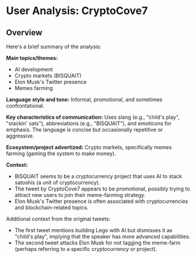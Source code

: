 # User Analysis: CryptoCove7

## Overview

Here's a brief summary of the analysis:

**Main topics/themes:**

* AI development
* Crypto markets (BISQUAIT)
* Elon Musk's Twitter presence
* Memes farming

**Language style and tone:**
Informal, promotional, and sometimes confrontational.

**Key characteristics of communication:**
Uses slang (e.g., "child's play", "stackin' sats"), abbreviations (e.g., "BISQUAIT"), and emoticons for emphasis. The language is concise but occasionally repetitive or aggressive.

**Ecosystem/project advertized:**
Crypto markets, specifically memes farming (gaming the system to make money).

**Context:**

* BISQUAIT seems to be a cryptocurrency project that uses AI to stack satoshis (a unit of cryptocurrency).
* The tweet by CryptoCove7 appears to be promotional, possibly trying to attract new users to join their meme-farming strategy.
* Elon Musk's Twitter presence is often associated with cryptocurrencies and blockchain-related topics.

Additional context from the original tweets:

* The first tweet mentions building Lego with AI but dismisses it as "child's play", implying that the speaker has more advanced capabilities.
* The second tweet attacks Elon Musk for not tagging the meme-farm (perhaps referring to a specific cryptocurrency or project).